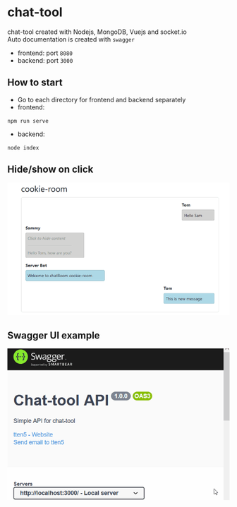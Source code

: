 # chat-tool
chat-tool created with Nodejs, MongoDB, Vuejs and socket.io <br>
Auto documentation is created with `swagger`

- frontend: port `8080`
- backend: port `3000`

## How to start 
- Go to each directory for frontend and backend separately 
- frontend: 
```
npm run serve
```
- backend:
```
node index 
```

## Hide/show on click 
![Alt text](msgs.gif)

## Swagger UI example 

![Alt text](swagger-UI-example.gif)

